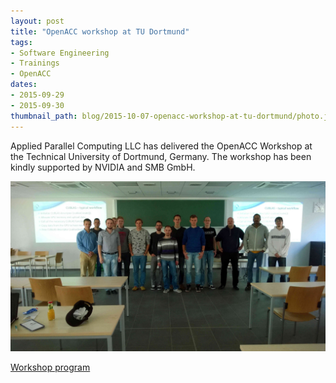 ```yaml
---
layout: post
title: "OpenACC workshop at TU Dortmund"
tags:
- Software Engineering
- Trainings
- OpenACC
dates:
- 2015-09-29
- 2015-09-30
thumbnail_path: blog/2015-10-07-openacc-workshop-at-tu-dortmund/photo.jpg
---
```


Applied Parallel Computing LLC has delivered the OpenACC Workshop at the Technical University of Dortmund, Germany. The workshop has been kindly supported by NVIDIA and SMB GmbH.

![alt text](\assets\img\blog\2015-10-07-openacc-workshop-at-tu-dortmund\photo.jpg "Logo Title Text 1")

[Workshop program](\assets\img\blog\2015-10-07-openacc-workshop-at-tu-dortmund\dortmund_openacc.pdf)
